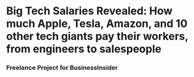 # Big Tech Salaries Revealed: How much Apple, Tesla, Amazon, and 10 other tech giants pay their workers, from engineers to salespeople

### Freelance Project for BusinessInsider
